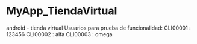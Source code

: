 # MyApp_TiendaVirtual
android - tienda virtual
Usuarios para prueba de funcionalidad:
CLI00001 : 123456
CLI00002 : alfa
CLI00003 : omega
